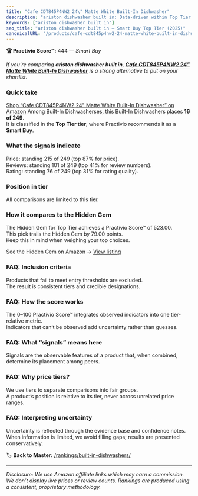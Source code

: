 ```yaml
---
title: "Cafe CDT845P4NW2 24\" Matte White Built-In Dishwasher"
description: "ariston dishwasher built in: Data-driven within Top Tier ranking using the Practivio Score™. Positioned by quality, value, demand, findability, momentum."
keywords: ["ariston dishwasher built in"]
seo_title: "ariston dishwasher built in — Smart Buy Top Tier (2025)"
canonicalURL: "/products/cafe-cdt845p4nw2-24-matte-white-built-in-dishwasher-B07V9VS7L7/"
---
```


**🏆 Practivio Score™:** 444 — _Smart Buy_


*If you're comparing **ariston dishwasher built in**, **[Cafe CDT845P4NW2 24" Matte White Built-In Dishwasher](https://www.amazon.com/dp/B07V9VS7L7?tag=practivio-20)** is a strong alternative to put on your shortlist.*
### Quick take
[Shop “Cafe CDT845P4NW2 24" Matte White Built-In Dishwasher” on Amazon](https://www.amazon.com/dp/B07V9VS7L7?tag=practivio-20)
Among Built-In Dishwasherses, this Built-In Dishwashers places **16 of 249**.  
It is classified in the **Top Tier tier**, where Practivio recommends it as a **Smart Buy**.

### What the signals indicate
Price: standing 215 of 249 (top 87% for price).  
Reviews: standing 101 of 249 (top 41% for review numbers).  
Rating: standing 76 of 249 (top 31% for rating quality).  

### Position in tier
All comparisons are limited to this tier.

### How it compares to the Hidden Gem
The Hidden Gem for Top Tier achieves a Practivio Score™ of 523.00.  
This pick trails the Hidden Gem by 79.00 points.  
Keep this in mind when weighing your top choices.  

See the Hidden Gem on Amazon → [View listing](https://www.amazon.com/dp/B07DM73CX5?tag=practivio-20)

### FAQ: Inclusion criteria
Products that fail to meet entry thresholds are excluded.  
The result is consistent tiers and credible designations.

### FAQ: How the score works
The 0–100 Practivio Score™ integrates observed indicators into one tier-relative metric.  
Indicators that can’t be observed add uncertainty rather than guesses.

### FAQ: What “signals” means here
Signals are the observable features of a product that, when combined, determine its placement among peers.

### FAQ: Why price tiers?
We use tiers to separate comparisons into fair groups.  
A product’s position is relative to its tier, never across unrelated price ranges.

### FAQ: Interpreting uncertainty
Uncertainty is reflected through the evidence base and confidence notes.  
When information is limited, we avoid filling gaps; results are presented conservatively.


🏷️ **Back to Master:** [/rankings/built-in-dishwashers/](/rankings/built-in-dishwashers/)

---
_Disclosure: We use Amazon affiliate links which may earn a commission. We don’t display live prices or review counts. Rankings are produced using a consistent, proprietary methodology._
